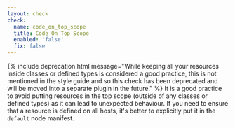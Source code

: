 ```yaml
---
layout: check
check:
  name: code_on_top_scope
  title: Code On Top Scope
  enabled: 'false'
  fix: false
---
```

{% include deprecation.html message="While keeping all your resources inside classes or defined types
is considered a good practice, this is not mentioned in the style guide and
so this check has been deprecated and will be moved into a separate plugin
in the future." %}
It is a good practice to avoid putting resources in the top scope (outside of
any classes or defined types) as it can lead to unexpected behaviour. If you
need to ensure that a resource is defined on all hosts, it's better to
explicitly put it in the `default` node manifest.
